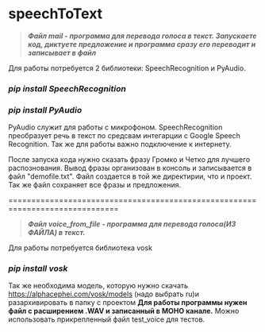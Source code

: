 # speechToText

>***Файл mail - программа для перевода голоса в текст. Запускаете код, диктуете предложение и программа сразу его переводит и записывает в файл***

Для работы потребуется 2 библиотеки: SpeechRecognition и PyAudio.

***<h3>pip install SpeechRecognition</h3>***

***<h3>pip install PyAudio</h3>***

PyAudio служит для работы с микрофоном.
SpeechRecognition преобразует речь в текст по средсвам интегарции с Google Speech Recognition.
Так же для работы важно подключение к интернету.

После запуска кода нужно сказать фразу Громко и Четко для лучшего распознования.
Вывод фразы организован в консоль и записывается в файл "demofile.txt". Файл создается в той же директирии, что и проект.
Так же файл сохраняет все фразы и предложения. 


==============================================================================

>***Файл voice_from_file - программа для перевода голоса(ИЗ ФАЙЛА) в текст.***

Для работы потребуется библиотека vosk
***<h3>pip install vosk</h3>***

Так же необходима модель, которую нужно скачать https://alphacephei.com/vosk/models (надо выбрать ru)и разархивировать в папку с проектом
**Для работы программы нужен файл с расширением .WAV и записанный в МОНО канале.**
Можно использовать прикрепленный файл test_voice для тестов.
